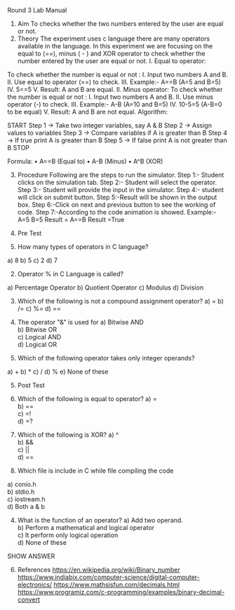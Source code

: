 Round 3
Lab Manual
1. Aim
To checks whether the two numbers entered by the user are equal or not.
2. Theory
The experiment uses c language there are many operators available in the language. In this experiment we are focusing on the equal to (==), minus ( - ) and XOR operator to check whether the number entered by the user are equal or not. 
I.	Equal to operator:

To check whether the number is equal or not :
I.	Input two numbers A and B.
II.	Use equal to operator (==) to check.
III.	Example:- A==B (A=5 and B=5)
IV.	5==5
V.	Result: A and B are equal.
II.	Minus operator:
To check whether the number is equal or not :
I.	Input two numbers A and B.
II.	Use minus operator (-) to check.
III.	Example:- A-B (A=10 and B=5)
IV.	10-5=5 (A-B=0 to be equal)
V.	Result: A  and B are not equal.
Algorithm:

   START
   Step 1 → Take two integer variables, say A & B
   Step 2 → Assign values to variables
   Step 3 → Compare variables if A is greater than B
   Step 4 → If true print A is greater than B
   Step 5 → If false print A is not greater than B
   STOP


Formula:
•	A==B (Equal to)
•	A-B (Minus)
•	A^B (XOR)


3. Procedure
Following are the steps to run the simulator.
Step 1:- Student clicks on the simulation tab.
Step 2:- Student will select the operator.
Step 3:- Student will provide the input in the simulator.
Step 4:- student will click on submit button.
Step 5:-Result will be shown in the output box.
Step 6:-Click on next and previous button to see the working of code.
Step 7:-According to the code animation is showed.
Example:-
		A=5     B=5
		Result = A==B
		Result =True
4. Pre Test

1.  How many types of operators in C language?

a)	8
b)	5
c)	2
d)	7

2. Operator % in C Language is called? 

a) Percentage Operator
b) Quotient Operator
c) Modulus
d) Division		

3. Which of the following is not a compound assignment operator?
a)  =
b)  /=
c)  %=
d)  ==	

4. The operator "&" is used for
a)  Bitwise AND		
b)  Bitwise OR		
c)  Logical AND		
d)  Logical OR

5. Which of the following operator takes only integer operands?

a)  +
b)  *
c)  /
d) %
e) None of these

5. Post Test
1. Which of the following is equal to operator?
a)  =	
b)  ==	
c)  =!	
d)  =?

2. Which of the following is XOR?
a)  ^	
b)  &&		
c)  ||	
d)  ==
3. Which file is include in C while file compiling the code

a)  conio.h		
b)  stdio.h		
c)  iostream.h			
d)  Both a & b

4.  What is the function of an operator?
a)  Add two operand.			
b)  Perform a mathematical and logical operator		
c)  It perform only logical operation		
d)  None of these

 SHOW ANSWER


6. References
https://en.wikipedia.org/wiki/Binary_number
https://www.indiabix.com/computer-science/digital-computer-electronics/
https://www.mathsisfun.com/decimals.html
https://www.programiz.com/c-programming/examples/binary-decimal-convert

